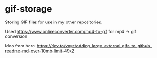 # gif-storage
Storing GIF files for use in my other repositories. 

Used https://www.onlineconverter.com/mp4-to-gif for mp4 -> gif conversion

Idea from here: https://dev.to/voyz/adding-large-external-gifs-to-github-readme-md-over-10mb-limit-49k2


